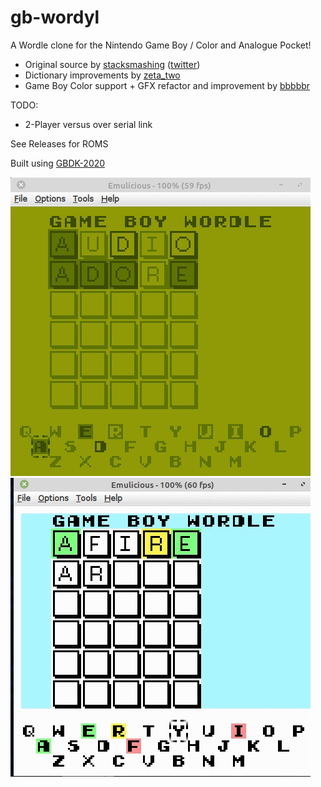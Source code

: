 # gb-wordyl

A Wordle clone for the Nintendo Game Boy / Color and Analogue Pocket!

- Original source by [stacksmashing](https://github.com/stacksmashing/gb-wordle)  ([twitter](http://twitter.com/ghidraninja))
- Dictionary improvements by [zeta_two](https://github.com/ZetaTwo/gb-wordle)
- Game Boy Color support + GFX refactor and improvement by [bbbbbr](https://github.com/bbbbbr/gb-wordle)

TODO:
- 2-Player versus over serial link

See Releases for ROMS

Built using [GBDK-2020](https://github.com/gbdk-2020/gbdk-2020)

![GB-Wordyl gameplay](/info/gb-wordyl_demo.gif)
![GB-Wordyl gameplay](/info/gb-wordyl_demo_cgb.gif)

